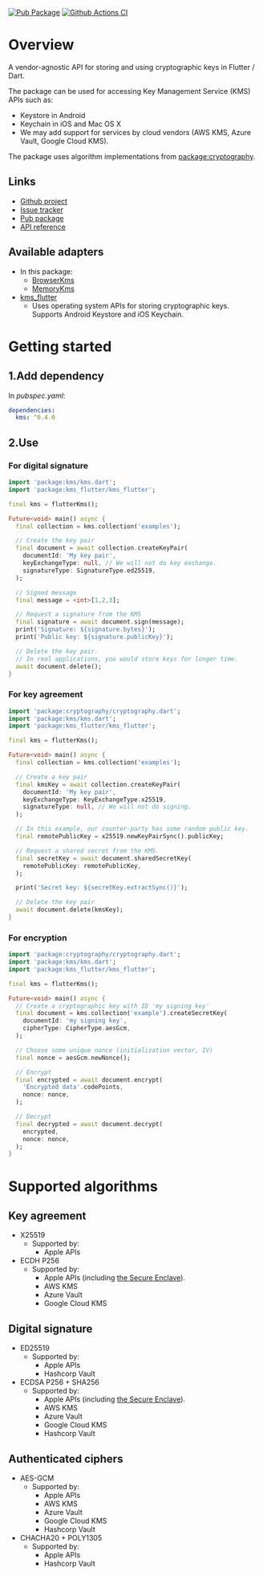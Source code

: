 [![Pub Package](https://img.shields.io/pub/v/kms.svg)](https://pub.dev/packages/kms)
[![Github Actions CI](https://github.com/dint-dev/cryptography/workflows/Dart%20CI/badge.svg)](https://github.com/dint-dev/cryptography/actions?query=workflow%3A%22Dart+CI%22)

# Overview
A vendor-agnostic API for storing and using cryptographic keys in Flutter / Dart.

The package can be used for accessing Key Management Service (KMS) APIs such as:
  * Keystore in Android
  * Keychain in iOS and Mac OS X
  * We may add support for services by cloud vendors (AWS KMS, Azure Vault, Google Cloud KMS).

The package uses algorithm implementations from
[package:cryptography](https://pub.dev/packages/cryptography).


## Links
  * [Github project](https://github.com/dint-dev/cryptography)
  * [Issue tracker](https://github.com/dint-dev/cryptography/issues)
  * [Pub package](https://pub.dev/packages/kms)
  * [API reference](https://pub.dev/documentation/kms/latest/)

## Available adapters
  * In this package:
    * [BrowserKms](https://pub.dev/documentation/kms/latest/kms/BrowserKms-class.html)
    * [MemoryKms](https://pub.dev/documentation/kms/latest/kms/MemoryKms-class.html)
  * [kms_flutter](https://pub.dev/packages/kms_flutter)
    * Uses operating system APIs for storing cryptographic keys. Supports Android Keystore and iOS
      Keychain.


# Getting started
## 1.Add dependency
In _pubspec.yaml_:
```yaml
dependencies:
  kms: ^0.4.0
```

## 2.Use
### For digital signature
```dart
import 'package:kms/kms.dart';
import 'package:kms_flutter/kms_flutter';

final kms = flutterKms();

Future<void> main() async {
  final collection = kms.collection('examples');

  // Create the key pair
  final document = await collection.createKeyPair(
    documentId: 'My key pair',
    keyExchangeType: null, // We will not do key exchange.
    signatureType: SignatureType.ed25519,
  );

  // Signed message
  final message = <int>[1,2,3];

  // Request a signature from the KMS
  final signature = await document.sign(message);
  print('Signature: ${signature.bytes}');
  print('Public key: ${signature.publicKey}');

  // Delete the key pair.
  // In real applications, you would store keys for longer time.
  await document.delete();
}
```

### For key agreement
```dart
import 'package:cryptography/cryptography.dart';
import 'package:kms/kms.dart';
import 'package:kms_flutter/kms_flutter';

final kms = flutterKms();

Future<void> main() async {
  final collection = kms.collection('examples');

  // Create a key pair
  final kmsKey = await collection.createKeyPair(
    documentId: 'My key pair',
    keyExchangeType: KeyExchangeType.x25519,
    signatureType: null, // We will not do signing.
  );

  // In this example, our counter-party has some random public key.
  final remotePublicKey = x25519.newKeyPairSync().publicKey;

  // Request a shared secret from the KMS.
  final secretKey = await document.sharedSecretKey(
    remotePublicKey: remotePublicKey,
  );

  print('Secret key: ${secretKey.extractSync()}');

  // Delete the key pair
  await document.delete(kmsKey);
}
```

### For encryption
```dart
import 'package:cryptography/cryptography.dart';
import 'package:kms/kms.dart';
import 'package:kms_flutter/kms_flutter';

final kms = flutterKms();

Future<void> main() async {
  // Create a cryptographic key with ID 'my signing key'
  final document = kms.collection('example').createSecretKey(
    documentId: 'my signing key',
    cipherType: CipherType.aesGcm,
  );

  // Choose some unique nonce (initialization vector, IV)
  final nonce = aesGcm.newNonce();

  // Encrypt
  final encrypted = await document.encrypt(
    'Encrypted data'.codePoints,
    nonce: nonce,
  );

  // Decrypt
  final decrypted = await document.decrypt(
    encrypted,
    nonce: nonce,
  );
}
```

# Supported algorithms
## Key agreement
  * X25519
    * Supported by:
      * Apple APIs
  * ECDH P256
    * Supported by:
      * Apple APIs (including [the Secure Enclave](https://developer.apple.com/documentation/cryptokit/secureenclave/p256)).
      * AWS KMS
      * Azure Vault
      * Google Cloud KMS

## Digital signature
  * ED25519
    * Supported by:
      * Apple APIs
      * Hashcorp Vault
  * ECDSA P256 + SHA256
    * Supported by:
      * Apple APIs (including [the Secure Enclave](https://developer.apple.com/documentation/cryptokit/secureenclave/p256)).
      * AWS KMS
      * Azure Vault
      * Google Cloud KMS
      * Hashcorp Vault

## Authenticated ciphers
  * AES-GCM
    * Supported by:
      * Apple APIs
      * AWS KMS
      * Azure Vault
      * Google Cloud KMS
      * Hashcorp Vault
  * CHACHA20 + POLY1305
    * Supported by:
      * Apple APIs
      * Hashcorp Vault
